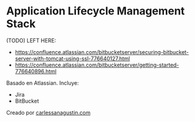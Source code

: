 # Application Lifecycle Management Stack


(TODO) LEFT HERE:
* https://confluence.atlassian.com/bitbucketserver/securing-bitbucket-server-with-tomcat-using-ssl-776640127.html
* https://confluence.atlassian.com/bitbucketserver/getting-started-776640896.html


Basado en Atlassian. Incluye:
* Jira
* BitBucket


Creado por [carlessanagustin.com](http://www.carlessanagustin.com)